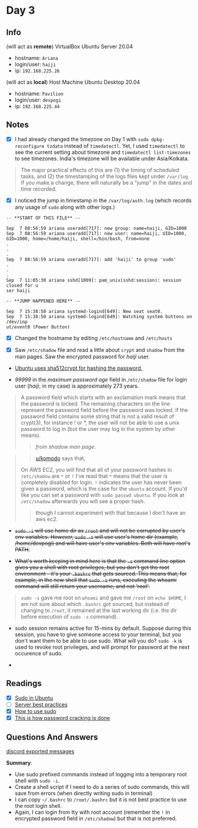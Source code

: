 # Day 3

## Info

(will act as **remote**) VirtualBox Ubuntu Server 20.04
 - hostname: `Ariana`
 - login/user: `haiji`
 - ip: `192.168.225.26`

(will act as **local**) Host Machine Ubuntu Desktop 20.04
 - hostname: `Pavilion`
 - login/user: `devpogi`
 - ip: `192.168.225.44`

## Notes

- [x] I had already changed the timezone on Day 1 with `sudo dpkg-reconfigure tzdata` instead of `timedatectl`. Yet, I used `timedatectl` to see the current setting about timezone and `timedatectl list-timezones` to see timezones. India's timezone will be available under Asia/Kolkata. 
> The major practical effects of this are (1) the timing of scheduled tasks, and (2) the timestamping of the logs files kept under `/var/log`. If you make a change, there will naturally be a "jump" in the dates and time recorded.


- [x] I noticed the jump in timestamp in the `/var/log/auth.log` (which records any usage of `sudo` along with other logs.)

```text
-- **START OF THIS FILE** --

Sep  7 08:56:59 ariana useradd[717]: new group: name=haiji, GID=1000
Sep  7 08:56:59 ariana useradd[717]: new user: name=haiji, UID=1000, GID=1000, home=/home/haiji, shell=/bin/bash, from=none
.
.
.
Sep  7 08:56:59 ariana useradd[717]: add 'haiji' to group 'sudo'
.
.
.
Sep  7 11:05:30 ariana sshd[1009]: pam_unix(sshd:session): session closed for u
ser haiji

-- **JUMP HAPPENED HERE** --

Sep  7 15:38:50 ariana systemd-logind[649]: New seat seat0.
Sep  7 15:38:50 ariana systemd-logind[649]: Watching system buttons on /dev/inp
ut/event0 (Power Button)
```

- [x] Changed the hostname by editing `/etc/hostname` and `/etc/hosts`

- [x] Saw `/etc/shadow` file and read a little about `crypt` and `shadow` from the man pages. Saw the encrypted password for *haiji* user.

- [Ubuntu uses sha512crypt for hashing the password.](https://crypto.stackexchange.com/questions/40841/what-is-the-algorithm-used-to-encrypt-linux-passwords)

- *99999* in the *maximum password age* field in `/etc/shadow` file for login user (*haiji*, in my case) is approximately 273 years.

> A password field which starts with an exclamation mark means that the password is locked. The remaining characters on the line represent the password field before the password was locked. If the password field contains some string that is not a valid result of crypt(3), for instance ! or *, the user will not be able to use a unix password to log in (but the user may log in the system by other means).
> 
>> *from shadow man page.*


>> [u/komodo](https://www.reddit.com/r/linuxupskillchallenge/comments/ip257g/day_3_power_trip/g4igadr?utm_source=share&utm_medium=web2x&context=3) says that, 
> 
> On AWS EC2, you will find that all of your password hashes in `/etc/shadow` are `*` or `!` I've read that `*` means that the user is completely disabled for login. `!` indicates the user has never been given a password, which is the case for the `ubuntu` account. If you'd like you can set a password with `sudo passwd ubuntu`. If you look at `/etc/shadow` afterwards you will see a proper hash.
>> though I cannot experiment with that because I don't have an aws ec2.

- ~~`sudo -i` will use home dir as `/root` and will not be corrupted by user's env variables. However, `sudo -s` will use user's home dir (example, /home/devpogi) and will have user's env variables. Both will have root's PATH.~~

- ~~What's worth keeping in mind here is that the `-s` command line option gives you a shell with root privileges, but you don't get the root environment - it's your `.bashrc` that gets sourced. This means that, for example, in the new shell that `sudo -s` runs, executing the whoami command will still return your username, and not 'root'.~~

> `sudo -s` gave me root on `whoami` and gave me `/root` on `echo $HOME`, I am not sure about which `.bashrc` got sourced, but instead of changing to `/root`, it remained at the last working dir (i.e. the dir before execution of `sudo -s` command).

- sudo session remains active for 15-mins by default. Suppose during this session, you have to give someone access to your terminal, but you don't want them to be able to use sudo. What will you do? `sudo -k` is used to revoke root privileges, and will prompt for password at the next occurence of sudo.
 
- 

## Readings

- [x] [Sudo in Ubuntu](https://help.ubuntu.com/community/RootSudo)
- [ ] [Server best practices](http://www.cyberciti.biz/tips/linux-unix-bsd-openssh-server-best-practices.html)
- [x] [How to use sudo](https://www.howtoforge.com/tutorial/sudo-beginners-guide/)
- [x] [This is how password cracking is done](https://null-byte.wonderhowto.com/how-to/crack-shadow-hashes-after-getting-root-linux-system-0186386/)

## Questions And Answers

[discord exported messages](assets/day3_questions-discord.html)

**Summary**: 
- Use sudo prefixed commands instead of logging into a temporary root shell with `sudo -i`. 
- Create a shell script if I need to do a series of sudo commands, this will save from errors (when directly writing sudo in terminal)
- I can copy `~/.bashrc` to `/root/.bashrc` but it is not best practice to use the root login shell.
- Again, I can login from tty with root account (remember the `!` in encrypted password field in `/etc/shadow`) but that is not preferred.
